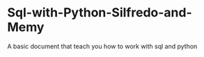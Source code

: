# Sql-with-Python-Silfredo-and-Memy
A basic document that teach you how to work with sql and python
